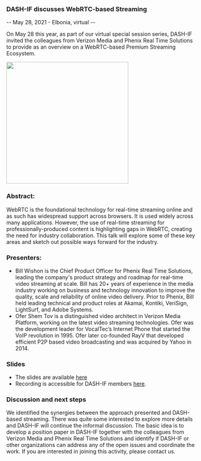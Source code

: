 ### DASH-IF discusses WebRTC-based Streaming
-- May 28, 2021 - Elbonia, virtual --

On May 28 this year, as part of our virtual special session series, DASH-IF invited the colleagues from Verizon Media and Phenix Real Time Solutions to provide as an overview on a WebRTC-based Premium Streaming Ecosystem.

<div class="member"><a href="https://dashif.org/img/webRTC.jpg" target="_blank" rel="noopener noreferrer"><img height="320px"  src="https://dashif.org/img/webRTC.jpg" alt="" /></a>
</div>

### Abstract:
WebRTC is the foundational technology for real-time streaming online and as such has widespread support across browsers. It is used widely across many applications.  However, the use of real-time streaming for professionally-produced content is highlighting gaps in WebRTC, creating the need for industry collaboration.  This talk will explore some of these key areas and sketch out possible ways forward for the industry.

### Presenters:
- Bill Wishon is the Chief Product Officer for Phenix Real Time Solutions, leading the company's product strategy and roadmap for real-time video streaming at scale. Bill has 20+ years of experience in the media industry working on business and technology innovation to improve the quality, scale and reliability of online video delivery. Prior to Phenix, Bill held leading technical and product roles at Akamai, Kontiki, VeriSign, LightSurf, and Adobe Systems.
- Ofer Shem Tov is a distinguished video architect in Verizon Media Platform, working on the latest video streaming technologies. Ofer was the development leader for VocalTec’s Internet Phone that started the VoIP revolution in 1995. Ofer later co-founded RayV that developed efficient P2P based video broadcasting and was acquired by Yahoo in 2014.

### Slides
- The slides are available [here](https://dash-industry-forum.github.io/docs/FINAL-PUBLIC-WebRTC-based%20Premium%20Streaming%20Ecosystem.pdf)
- Recording is accessible for DASH-IF members [here](https://dashif.my.webex.com/dashif.my/ldr.php?RCID=6143abc933c242b4a81ad46fcbccf0dd).

### Discussion and next steps
We identified the synergies between the approach presented and DASH-based streaming. There was quite some interested to explore more details and DASH-IF will continue the informal discussion. The basic idea is to develop a position paper in DASH-IF together with the colleagues from Verizon Media and Phenix Real Time Solutions and identify if DASH-IF or other organizations can address any of the open issues and coordinate the work. If you are interested in joining this activity, please contact us.
